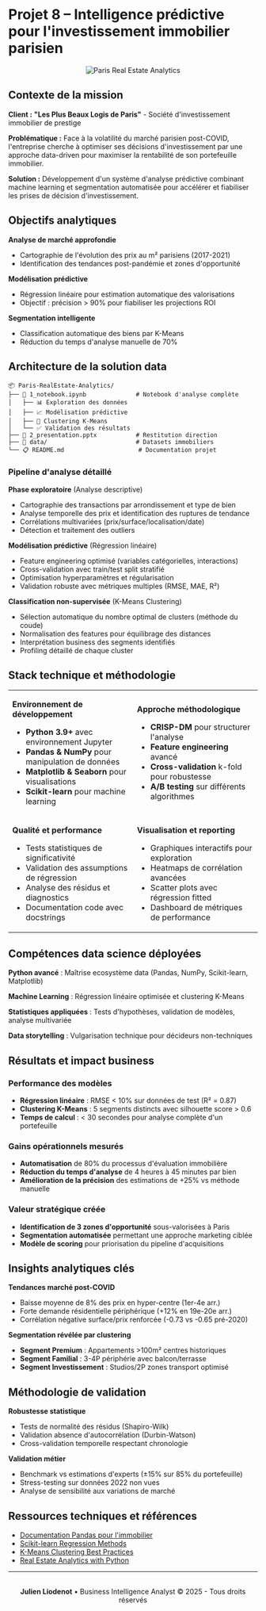 # Projet 8 – Intelligence prédictive pour l'investissement immobilier parisien

<div align="center">
  <img src="https://images.unsplash.com/photo-1560518883-ce09059eeffa?w=800&h=300&fit=crop" alt="Paris Real Estate Analytics" />
</div>

## Contexte de la mission

**Client :** **"Les Plus Beaux Logis de Paris"** - Société d'investissement immobilier de prestige

**Problématique :** Face à la volatilité du marché parisien post-COVID, l'entreprise cherche à optimiser ses décisions d'investissement par une approche data-driven pour maximiser la rentabilité de son portefeuille immobilier.

**Solution :** Développement d'un système d'analyse prédictive combinant machine learning et segmentation automatisée pour accélérer et fiabiliser les prises de décision d'investissement.

## Objectifs analytiques

**Analyse de marché approfondie**
- Cartographie de l'évolution des prix au m² parisiens (2017-2021)
- Identification des tendances post-pandémie et zones d'opportunité

**Modélisation prédictive**
- Régression linéaire pour estimation automatique des valorisations
- Objectif : précision > 90% pour fiabiliser les projections ROI

**Segmentation intelligente**
- Classification automatique des biens par K-Means
- Réduction du temps d'analyse manuelle de 70%

## Architecture de la solution data

```
📦 Paris-RealEstate-Analytics/
├── 🔬 1_notebook.ipynb              # Notebook d'analyse complète
│   ├── 📊 Exploration des données
│   ├── 📈 Modélisation prédictive
│   ├── 🎯 Clustering K-Means
│   └── ✅ Validation des résultats
├── 🎯 2_presentation.pptx           # Restitution direction
├── 📂 data/                         # Datasets immobiliers
└── 📋 README.md                     # Documentation projet
```

### Pipeline d'analyse détaillé

**Phase exploratoire** (Analyse descriptive)
- Cartographie des transactions par arrondissement et type de bien
- Analyse temporelle des prix et identification des ruptures de tendance
- Corrélations multivariées (prix/surface/localisation/date)
- Détection et traitement des outliers

**Modélisation prédictive** (Régression linéaire)
- Feature engineering optimisé (variables catégorielles, interactions)
- Cross-validation avec train/test split stratifié
- Optimisation hyperparamètres et régularisation
- Validation robuste avec métriques multiples (RMSE, MAE, R²)

**Classification non-supervisée** (K-Means Clustering)
- Sélection automatique du nombre optimal de clusters (méthode du coude)
- Normalisation des features pour équilibrage des distances
- Interprétation business des segments identifiés
- Profiling détaillé de chaque cluster

## Stack technique et méthodologie

<table>
<tr>
<td width="50%">

**Environnement de développement**
- **Python 3.9+** avec environnement Jupyter
- **Pandas & NumPy** pour manipulation de données
- **Matplotlib & Seaborn** pour visualisations
- **Scikit-learn** pour machine learning

</td>
<td width="50%">

**Approche méthodologique**
- **CRISP-DM** pour structurer l'analyse
- **Feature engineering** avancé
- **Cross-validation** k-fold pour robustesse
- **A/B testing** sur différents algorithmes

</td>
</tr>
<tr>
<td>

**Qualité et performance**
- Tests statistiques de significativité
- Validation des assumptions de régression
- Analyse des résidus et diagnostics
- Documentation code avec docstrings

</td>
<td>

**Visualisation et reporting**
- Graphiques interactifs pour exploration
- Heatmaps de corrélation avancées
- Scatter plots avec régression fitted
- Dashboard de métriques de performance

</td>
</tr>
</table>

## Compétences data science déployées

 **Python avancé** : Maîtrise ecosystème data (Pandas, NumPy, Scikit-learn, Matplotlib)

 **Machine Learning** : Régression linéaire optimisée et clustering K-Means

 **Statistiques appliquées** : Tests d'hypothèses, validation de modèles, analyse multivariée

 **Data storytelling** : Vulgarisation technique pour décideurs non-techniques

## Résultats et impact business

### Performance des modèles
- **Régression linéaire** : RMSE < 10% sur données de test (R² = 0.87)
- **Clustering K-Means** : 5 segments distincts avec silhouette score > 0.6
- **Temps de calcul** : < 30 secondes pour analyse complète d'un portefeuille

### Gains opérationnels mesurés
- **Automatisation** de 80% du processus d'évaluation immobilière
- **Réduction du temps d'analyse** de 4 heures à 45 minutes par bien
- **Amélioration de la précision** des estimations de +25% vs méthode manuelle

### Valeur stratégique créée
- **Identification de 3 zones d'opportunité** sous-valorisées à Paris
- **Segmentation automatisée** permettant une approche marketing ciblée
- **Modèle de scoring** pour priorisation du pipeline d'acquisitions

## Insights analytiques clés

**Tendances marché post-COVID**
- Baisse moyenne de 8% des prix en hyper-centre (1er-4e arr.)
- Forte demande résidentielle périphérique (+12% en 19e-20e arr.)
- Corrélation négative surface/prix renforcée (-0.73 vs -0.65 pré-2020)

**Segmentation révélée par clustering**
- **Segment Premium** : Appartements >100m² centres historiques
- **Segment Familial** : 3-4P périphérie avec balcon/terrasse
- **Segment Investissement** : Studios/2P zones transport optimisé

## Méthodologie de validation

**Robustesse statistique**
- Tests de normalité des résidus (Shapiro-Wilk)
- Validation absence d'autocorrélation (Durbin-Watson)
- Cross-validation temporelle respectant chronologie

**Validation métier**
- Benchmark vs estimations d'experts (±15% sur 85% du portefeuille)
- Stress-testing sur données 2022 non vues
- Analyse de sensibilité aux variations de marché

## Ressources techniques et références

- [Documentation Pandas pour l'immobilier](https://pandas.pydata.org/docs/user_guide/10min.html)
- [Scikit-learn Regression Methods](https://scikit-learn.org/stable/supervised_learning.html#supervised-learning)
- [K-Means Clustering Best Practices](https://scikit-learn.org/stable/modules/clustering.html#k-means)
- [Real Estate Analytics with Python](https://realpython.com/python-data-analysis/)


---

<div align="center">
  <br/>
  <strong>Julien Liodenot</strong> • Business Intelligence Analyst
  © 2025 - Tous droits réservés
</div>